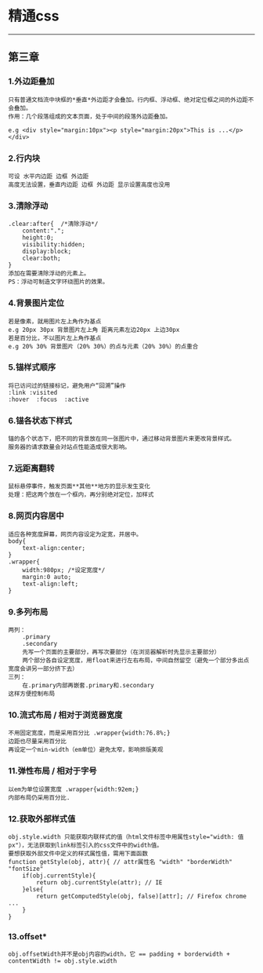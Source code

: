 # 精通css
---


## 第三章
### 1.外边距叠加
    只有普通文档流中块框的*垂直*外边距才会叠加。行内框、浮动框、绝对定位框之间的外边距不会叠加。
	作用：几个段落组成的文本页面，处于中间的段落外边距叠加。
	
	e.g <div style="margin:10px"><p style="margin:20px">This is ...</p></div>
### 2.行内块
	可设 水平内边距 边框 外边距
	高度无法设置，垂直内边距 边框 外边距 显示设置高度也没用
### 3.清除浮动
	.clear:after{  /*清除浮动*/
		content:"."; 
		height:0;
		visibility:hidden;
		display:block;
		clear:both;
	}
	添加在需要清除浮动的元素上。
	PS：浮动可制造文字环绕图片的效果。
### 4.背景图片定位
	若是像素，就用图片左上角作为基点 
	e.g 20px 30px 背景图片左上角 距离元素左边20px 上边30px
	若是百分比，不以图片左上角作基点
	e.g 20% 30% 背景图片（20% 30%）的点与元素（20% 30%）的点重合
### 5.锚样式顺序
	将已访问过的链接标记，避免用户“回溯”操作
	:link :visited
	:hover  :focus  :active
### 6.锚各状态下样式
	锚的各个状态下，把不同的背景放在同一张图片中，通过移动背景图片来更改背景样式。
	服务器的请求数量会对站点性能造成很大影响。
### 7.远距离翻转
	鼠标悬停事件，触发页面**其他**地方的显示发生变化
	处理：把这两个放在一个框内，再分别绝对定位，加样式
### 8.网页内容居中
	适应各种宽度屏幕，网页内容设定为定宽，并居中。
	body{
		text-align:center;
	}
	.wrapper{
		width:980px; /*设定宽度*/
		margin:0 auto;
		text-align:left;
	}
### 9.多列布局
	两列：
		.primary 
		.secondary
		先写一个页面的主要部分，再写次要部分（在浏览器解析时先显示主要部分）
		两个部分各自设定宽度，用float来进行左右布局，中间自然留空（避免一个部分多出点宽度会讲另一部分挤下去）
	三列：
		在.primary内部再嵌套.primary和.secondary
	这样方便控制布局
### 10.流式布局 / 相对于浏览器宽度
	不用固定宽度，而是采用百分比 .wrapper{width:76.8%;}
	边距也尽量采用百分比
	再设定一个min-width（em单位）避免太窄，影响排版美观
### 11.弹性布局 / 相对于字号
	以em为单位设置宽度 .wrapper{width:92em;}
	内部布局仍采用百分比.
### 12.获取外部样式值
	obj.style.width 只能获取内联样式的值（html文件标签中用属性style="width: 值px"），无法获取到link标签引入的css文件中的width值。
    要想获取外部文件中定义的样式属性值，需用下面函数
	function getStyle(obj, attr){ // attr属性名 "width" "borderWidth" "fontSize" 
    	if(obj.currentStyle){
    	    return obj.currentStyle(attr); // IE
    	}else{
        	return getComputedStyle(obj, false)[attr]; // Firefox chrome ...
    	}
	}
### 13.offset*
	obj.offsetWidth并不是obj内容的width，它 == padding + borderwidth + contentWidth != obj.style.width
